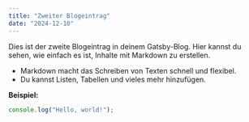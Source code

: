 ```yaml
---
title: "Zweiter Blogeintrag"
date: "2024-12-10"
---
```


Dies ist der zweite Blogeintrag in deinem Gatsby-Blog. Hier kannst du sehen, wie einfach es ist, Inhalte mit Markdown zu erstellen.

- Markdown macht das Schreiben von Texten schnell und flexibel.
- Du kannst Listen, Tabellen und vieles mehr hinzufügen.

**Beispiel:**
```javascript
console.log("Hello, world!");
